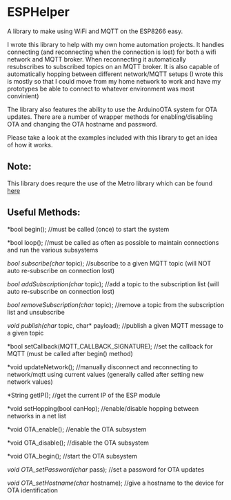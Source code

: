 # ESPHelper
A library to make using WiFi and MQTT on the ESP8266 easy.

I wrote this library to help with my own home automation projects. It handles connecting (and reconnecting 
when the connection is lost) for both a wifi network and MQTT broker. When reconnecting it automatically 
resubscribes to subscribed topics on an MQTT broker. It is also capable of automatically hopping between
different network/MQTT setups (I wrote this is mostly so that I could move from my home network to work
and have my prototypes be able to connect to whatever environment was most convinient)

The library also features the ability to use the ArduinoOTA system for OTA updates. There are a number of wrapper 
methods for enabling/disabling OTA and changing the OTA hostname and password.

Please take a look at the examples included with this library to get an idea of how it works. 

Note:
-----
This library does requre the use of the Metro library which can be found [here](https://www.pjrc.com/teensy/td_libs_Metro.html)

Useful Methods:
---------------

*bool begin(); //must be called (once) to start the system

*bool loop();  //must be called as often as possible to maintain connections and run the various subsystems


*bool subscribe(char* topic);  //subscribe to a given MQTT topic (will NOT auto re-subscribe on connection lost)

*bool addSubscription(char* topic);  //add a topic to the subscription list (will auto re-subscribe on connection lost)

*bool removeSubscription(char* topic); //remove a topic from the subscription list and unsubscribe

*void publish(char* topic, char* payload); //publish a given MQTT message to a given topic

*bool setCallback(MQTT_CALLBACK_SIGNATURE);  //set the callback for MQTT (must be called after begin() method)


*void updateNetwork(); //manually disconnect and reconnecting to network/mqtt using current values (generally called after setting new network values)

*String getIP(); //get the current IP of the ESP module


*void setHopping(bool canHop); //enable/disable hopping between networks in a net list


*void OTA_enable();  //enable the OTA subsystem

*void OTA_disable(); //disable the OTA subsystem

*void OTA_begin();   //start the OTA subsystem

*void OTA_setPassword(char* pass); //set a password for OTA updates

*void OTA_setHostname(char* hostname); //give a hostname to the device for OTA identification
